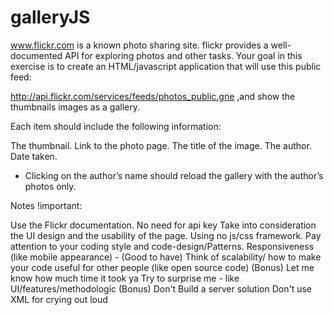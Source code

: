 # galleryJS

www.flickr.com is a known photo sharing site. flickr provides a well-documented API for exploring photos and other tasks.
Your goal in this exercise is to create an HTML/javascript application that will use this public feed:

http://api.flickr.com/services/feeds/photos_public.gne ,and show the thumbnails images as a gallery.

Each item should include the following information:

The thumbnail.
Link to the photo page.
The title of the image.
The author.
Date taken.

* Clicking on the author’s name should reload the gallery with the author’s photos only.

Notes !important:

Use the Flickr documentation.
No need for api key
Take into consideration the UI design and the usability of the page.
Using no js/css framework. 
Pay attention to your coding style and code-design/Patterns.
Responsiveness (like mobile appearance) - (Good to have)
Think of scalability/ how to make your code useful for other people (like open source code) (Bonus)
Let me know how much time it took ya
Try to surprise me - like UI/features/methodologic (Bonus) 
Don't Build a server solution 
Don't use XML for crying out loud
